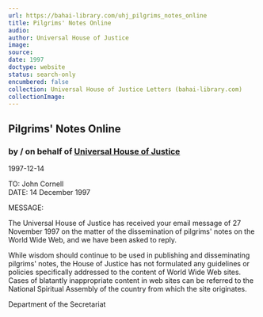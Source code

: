 ```yaml
---
url: https://bahai-library.com/uhj_pilgrims_notes_online
title: Pilgrims' Notes Online
audio: 
author: Universal House of Justice
image: 
source: 
date: 1997
doctype: website
status: search-only
encumbered: false
collection: Universal House of Justice Letters (bahai-library.com)
collectionImage: 
---
```



## Pilgrims' Notes Online

### by / on behalf of [Universal House of Justice](https://bahai-library.com/author/Universal+House+of+Justice)

1997-12-14


TO: John Cornell  
DATE: 14 December 1997

MESSAGE:

The Universal House of Justice has received your email message of 27 November 1997 on the matter of the dissemination of pilgrims' notes on the World Wide Web, and we have been asked to reply.

While wisdom should continue to be used in publishing and disseminating pilgrims' notes, the House of Justice has not formulated any guidelines or policies specifically addressed to the content of World Wide Web sites. Cases of blatantly inappropriate content in web sites can be referred to the National Spiritual Assembly of the country from which the site originates.

Department of the Secretariat